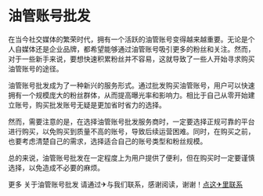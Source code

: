 # 油管账号批发

在当今社交媒体的繁荣时代，拥有一个活跃的油管账号变得越来越重要。无论是个人自媒体还是企业品牌，都希望能够通过油管账号吸引更多的粉丝和关注。然而，对于一些新手来说，要想快速积累粉丝并不容易，这就导致了一些人开始寻求购买油管账号的途径。

油管账号批发成为了一种新兴的服务形式。通过批发购买油管账号，用户可以快速拥有一个规模庞大的粉丝群体，从而提高曝光率和影响力。相比于自己从零开始建立账号，购买批发账号无疑是更加省时省力的选择。

然而，需要注意的是，在选择油管账号批发服务商时，一定要选择正规可靠的平台进行购买，以免购买到质量不高的账号，导致后续运营困难。同时，在购买之前，也要考虑清楚自己的需求，选择适合自己的账号类型和粉丝规模。

总的来说，油管账号批发在一定程度上为用户提供了便利，但在购买时一定要谨慎选择，以免造成不必要的麻烦。

更多 关于油管账号批发 请通过✈与我们联系，感谢阅读，谢谢！[点这✈里联系](https://abc.k02.cc)